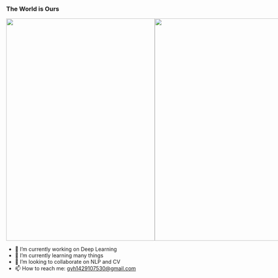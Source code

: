 ### The World is Ours
<div style="display: flex; justify-content: flex-start;">
    <img src="https://github-readme-stats.vercel.app/api?username=Hui-cd&count_private=true&show_icons=true&theme=radical" width="400" height = "600" />
    <img src="https://github-readme-stats.vercel.app/api/top-langs/?username=Hui-cd&layout=compact" width="400" height = "600"/>
</div>


- 🔭 I’m currently working on Deep Learning 
- 🌱 I’m currently learning many things 
- 👯 I’m looking to collaborate on NLP and CV
- 📫 How to reach me: gyh1429107530@gmail.com
